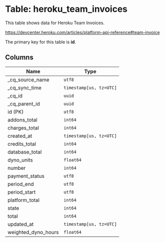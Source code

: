 # Table: heroku_team_invoices

This table shows data for Heroku Team Invoices.

https://devcenter.heroku.com/articles/platform-api-reference#team-invoice

The primary key for this table is **id**.

## Columns

| Name          | Type          |
| ------------- | ------------- |
|_cq_source_name|`utf8`|
|_cq_sync_time|`timestamp[us, tz=UTC]`|
|_cq_id|`uuid`|
|_cq_parent_id|`uuid`|
|id (PK)|`utf8`|
|addons_total|`int64`|
|charges_total|`int64`|
|created_at|`timestamp[us, tz=UTC]`|
|credits_total|`int64`|
|database_total|`int64`|
|dyno_units|`float64`|
|number|`int64`|
|payment_status|`utf8`|
|period_end|`utf8`|
|period_start|`utf8`|
|platform_total|`int64`|
|state|`int64`|
|total|`int64`|
|updated_at|`timestamp[us, tz=UTC]`|
|weighted_dyno_hours|`float64`|